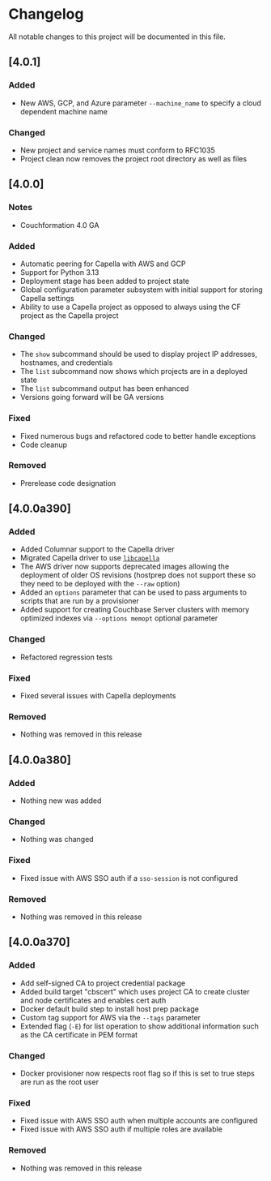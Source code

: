 # Changelog

All notable changes to this project will be documented in this file.

## [4.0.1]

### Added
- New AWS, GCP, and Azure parameter `--machine_name` to specify a cloud dependent machine name

### Changed
- New project and service names must conform to RFC1035
- Project clean now removes the project root directory as well as files

## [4.0.0]

### Notes
- Couchformation 4.0 GA

### Added
- Automatic peering for Capella with AWS and GCP
- Support for Python 3.13
- Deployment stage has been added to project state
- Global configuration parameter subsystem with initial support for storing Capella settings
- Ability to use a Capella project as opposed to always using the CF project as the Capella project

### Changed
- The `show` subcommand should be used to display project IP addresses, hostnames, and credentials
- The `list` subcommand now shows which projects are in a deployed state
- The `list` subcommand output has been enhanced
- Versions going forward will be GA versions

### Fixed
- Fixed numerous bugs and refactored code to better handle exceptions
- Code cleanup

### Removed
- Prerelease code designation

## [4.0.0a390]

### Added

- Added Columnar support to the Capella driver
- Migrated Capella driver to use [`libcapella`](https://pypi.org/project/libcapella/)
- The AWS driver now supports deprecated images allowing the deployment of older OS revisions (hostprep does not support these so they need to be deployed with the `--raw` option)
- Added an `options` parameter that can be used to pass arguments to scripts that are run by a provisioner
- Added support for creating Couchbase Server clusters with memory optimized indexes via `--options memopt` optional parameter

### Changed

- Refactored regression tests

### Fixed

- Fixed several issues with Capella deployments

### Removed

- Nothing was removed in this release

## [4.0.0a380]

### Added

- Nothing new was added

### Changed

- Nothing was changed

### Fixed

- Fixed issue with AWS SSO auth if a ```sso-session``` is not configured

### Removed

- Nothing was removed in this release

## [4.0.0a370]

### Added

- Add self-signed CA to project credential package
- Added build target "cbscert" which uses project CA to create cluster and node certificates and enables cert auth
- Docker default build step to install host prep package
- Custom tag support for AWS via the ```--tags``` parameter
- Extended flag (```-E```) for list operation to show additional information such as the CA certificate in PEM format

### Changed

- Docker provisioner now respects root flag so if this is set to true steps are run as the root user

### Fixed

- Fixed issue with AWS SSO auth when multiple accounts are configured
- Fixed issue with AWS SSO auth if multiple roles are available

### Removed

- Nothing was removed in this release
